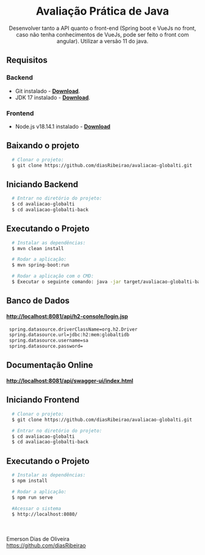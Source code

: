 <h1 align="center">
Avaliação Prática de Java 
</h1>

<p align="center">
  Desenvolver tanto a API quanto o front-end (Spring boot e VueJs no front, caso não tenha 
conhecimentos de VueJs, pode ser feito o front com angular). Utilizar a versão 11 do java. 
</p>

## Requisitos
### Backend
- Git instalado - [**Download**](https://git-scm.com/downloads).
- JDK 17 instalado - [**Download**](https://www.oracle.com/java/technologies/javase/jdk17-archive-downloads.html).

### Frontend
- Node.js v18.14.1 instalado - [**Download**](https://nodejs.org/en/download/prebuilt-installer)

## Baixando o projeto
``` bash
  # Clonar o projeto:
  $ git clone https://github.com/diasRibeirao/avaliacao-globalti.git
```


## Iniciando Backend
``` bash
  # Entrar no diretório do projeto:
  $ cd avaliacao-globalti
  $ cd avaliacao-globalti-back
```

## Executando o Projeto
```bash
  # Instalar as dependências:
  $ mvn clean install 

  # Rodar a aplicação:
  $ mvn spring-boot:run

  # Rodar a aplicação com o CMD:
  $ Executar o seguinte comando: java -jar target/avaliacao-globalti-back-0.0.1-SNAPSHOT.jar

```

## Banco de Dados

#### [**http://localhost:8081/api/h2-console/login.jsp**](http://localhost:8081/api/h2-console/login.jsp)
```bash
 spring.datasource.driverClassName=org.h2.Driver
 spring.datasource.url=jdbc:h2:mem:globaltidb
 spring.datasource.username=sa
 spring.datasource.password=
```

## Documentação Online

#### [**http://localhost:8081/api/swagger-ui/index.html**](http://localhost:8081/api/swagger-ui/index.html)


## Iniciando Frontend
``` bash
  # Clonar o projeto:
  $ git clone https://github.com/diasRibeirao/avaliacao-globalti.git

  # Entrar no diretório do projeto:
  $ cd avaliacao-globalti
  $ cd avaliacao-globalti-back
```

## Executando o Projeto
```bash
  # Instalar as dependências:
  $ npm install 

  # Rodar a aplicação:
  $ npm run serve
  
  #Acessar o sistema
  $ http://localhost:8080/

```


<br /><br />
Emerson Dias de Oliveira<br />
https://github.com/diasRibeirao
